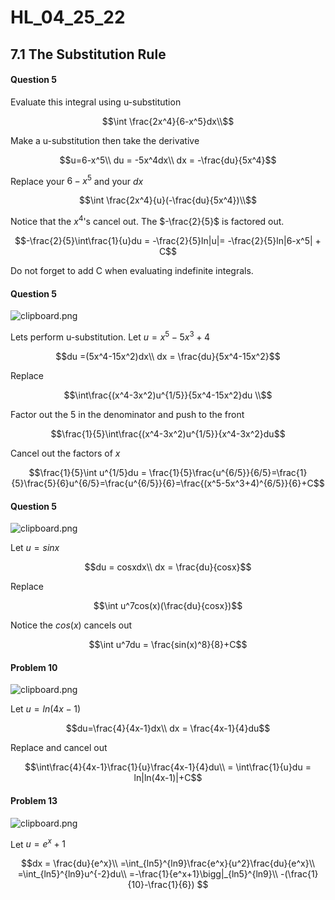 # HL_04_25_22

## 7.1 The Substitution Rule
#### Question 5
Evaluate this integral using u-substitution
```math
\int \frac{2x^4}{6-x^5}dx\\
```
Make a u-substitution then take the derivative 
```math
u=6-x^5\\
du = -5x^4dx\\
dx = -\frac{du}{5x^4}
```
Replace your $6-x^5$ and your $dx$
```math
\int \frac{2x^4}{u}(-\frac{du}{5x^4})\\
```
Notice that the $x^4$'s cancel out. The $-\frac{2}{5}$ is factored out.
```math
-\frac{2}{5}\int\frac{1}{u}du = -\frac{2}{5}ln|u|= -\frac{2}{5}ln|6-x^5| + C
```
Do not forget to add C when evaluating indefinite integrals.

#### Question 5
![clipboard.png](S6CuDogc3-clipboard.png)

Lets perform u-substitution. Let $u=x^5-5x^3+4$
```math
du =(5x^4-15x^2)dx\\
dx = \frac{du}{5x^4-15x^2}
```
Replace
```math
\int\frac{(x^4-3x^2)u^{1/5}}{5x^4-15x^2}du \\
```
Factor out the $5$ in the denominator and push to the front
```math
\frac{1}{5}\int\frac{(x^4-3x^2)u^{1/5}}{x^4-3x^2}du
```
Cancel out the factors of $x$
```math
\frac{1}{5}\int u^{1/5}du = \frac{1}{5}\frac{u^{6/5}}{6/5}=\frac{1}{5}\frac{5}{6}u^{6/5}=\frac{u^{6/5}}{6}=\frac{(x^5-5x^3+4)^{6/5}}{6}+C
```
#### Question 5
![clipboard.png](5Df9ZKLPQ-clipboard.png)

Let $u=sinx$
```math
du = cosxdx\\
dx = \frac{du}{cosx}
```
Replace
```math
\int u^7cos(x)(\frac{du}{cosx})
```
Notice the $cos(x)$ cancels out
```math
\int u^7du = \frac{sin(x)^8}{8}+C
```
#### Problem 10
![clipboard.png](DU7Jsvh9v-clipboard.png)

Let $u=ln(4x-1)$
```math
du=\frac{4}{4x-1}dx\\
dx = \frac{4x-1}{4}du
```
Replace and cancel out
```math
\int\frac{4}{4x-1}\frac{1}{u}\frac{4x-1}{4}du\\
= \int\frac{1}{u}du
= ln|ln(4x-1)|+C
```
#### Problem 13
![clipboard.png](06pKpvkO_-clipboard.png)

Let $u=e^x+1$
```math
dx = \frac{du}{e^x}\\
=\int_{ln5}^{ln9}\frac{e^x}{u^2}\frac{du}{e^x}\\
=\int_{ln5}^{ln9}u^{-2}du\\
=-\frac{1}{e^x+1}\bigg|_{ln5}^{ln9}\\
-(\frac{1}{10}-\frac{1}{6})